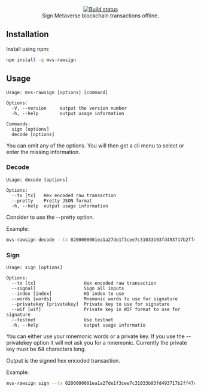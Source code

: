 <p align="center">
  <a href="https://mvs.org/">
    <img src="https://raw.githubusercontent.com/mvs-org/lightwallet/master/src/assets/logo.png" alt="">
  </a>
  <br>
  <a href="https://travis-ci.org/canguruhh/mvs-rawsign">
     <img src="https://travis-ci.org/canguruhh/mvs-rawsign.png?branch=master" alt="Build status">
  </a>
  <br>
  Sign Metaverse blockchain transactions offline.
</p>

## Installation
Install using npm:
``` bash
npm install -g mvs-rawsign
```

## Usage
```
Usage: mvs-rawsign [options] [command]

Options:
  -V, --version     output the version number
  -h, --help        output usage information

Commands:
  sign [options]
  decode [options]
```

You can omit any of the options. You will then get a cli menu to select or enter the missing information.

### Decode
```
Usage: decode [options]

Options:
  --tx [tx]   Hex encoded raw transaction
  --pretty    Pretty JSON format
  -h, --help  output usage information
```

Consider to use the --pretty option.

Example:
``` bash
mvs-rawsign decode --tx 0200000001ea1a27de1f3cee7c31033b93fd493717b2ff47e756df1185007d65bf7db25455010000006b483045022100f8fa56d4f3015689c01f4557351e858aec4a139d752bc19b322390093393efc3022077d706621c3e36c8b6a90c6d354e8a85dd81d39a4e2fb582c0fd28f3f1a9caec0121034593f54b073ed6a3728056d0f6595d614c717c639a9301761de7c8ef5d5fe1b4ffffffff0201000000000000001976a914f087200b95bd043a134a0cead903e0a3600d79eb88ac0100000000000000db604b00000000001976a9147f8ac2a0179a4eb308c7ae837aed878b5ed25de288ac010000000000000000000000 --pretty
```


### Sign
```
Usage: sign [options]

Options:
  --tx [tx]                  Hex encoded raw transaction
  --signall                  Sign all inputs
  --index [index]            HD index to use
  --words [words]            Mnemonic words to use for signature
  --privatekey [privatekey]  Private key to use for signature
  --wif [wif]                Private key in WIF format to use for signature
  --testnet                  Use testnet
  -h, --help                 output usage informatio
```

You can either use your mnemonic words or a private key. If you use the --privatekey option it will not ask you for a mnemonic. Currently the private key must be 64 characters long.

Output is the signed hex encoded transaction.

Example: 
``` bash
mvs-rawsign sign --tx 0200000001ea1a27de1f3cee7c31033b93fd493717b2ff47e756df1185007d65bf7db25455010000006b483045022100f8fa56d4f3015689c01f4557351e858aec4a139d752bc19b322390093393efc3022077d706621c3e36c8b6a90c6d354e8a85dd81d39a4e2fb582c0fd28f3f1a9caec0121034593f54b073ed6a3728056d0f6595d614c717c639a9301761de7c8ef5d5fe1b4ffffffff0201000000000000001976a914f087200b95bd043a134a0cead903e0a3600d79eb88ac0100000000000000db604b00000000001976a9147f8ac2a0179a4eb308c7ae837aed878b5ed25de288ac010000000000000000000000 --privatekey 877dc58c951086ebf8ce94e2c622502605ba20ece2fdebf60d1aff45270cc3d3 --signall
```
